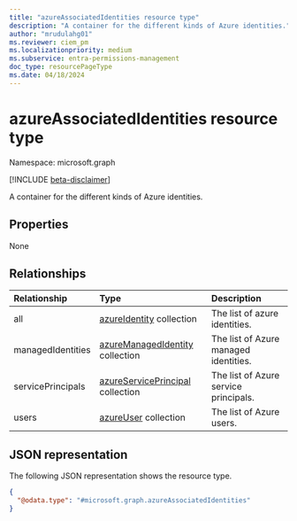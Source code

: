 ```yaml
---
title: "azureAssociatedIdentities resource type"
description: "A container for the different kinds of Azure identities."
author: "mrudulahg01"
ms.reviewer: ciem_pm
ms.localizationpriority: medium
ms.subservice: entra-permissions-management
doc_type: resourcePageType
ms.date: 04/18/2024
---
```


# azureAssociatedIdentities resource type

Namespace: microsoft.graph

[!INCLUDE [beta-disclaimer](../../includes/beta-disclaimer.md)]

A container for the different kinds of Azure identities.

## Properties
None

## Relationships
|Relationship|Type|Description|
|:---|:---|:---|
|all|[azureIdentity](../resources/azureidentity.md) collection|The list of azure identities.|
|managedIdentities|[azureManagedIdentity](../resources/azuremanagedidentity.md) collection|The list of Azure managed identities.|
|servicePrincipals|[azureServicePrincipal](../resources/azureserviceprincipal.md) collection|The list of Azure service principals.|
|users|[azureUser](../resources/azureuser.md) collection|The list of Azure users.|

## JSON representation
The following JSON representation shows the resource type.
<!-- {
  "blockType": "resource",
  "@odata.type": "microsoft.graph.azureAssociatedIdentities"
}
-->
``` json
{
  "@odata.type": "#microsoft.graph.azureAssociatedIdentities"
}
```

